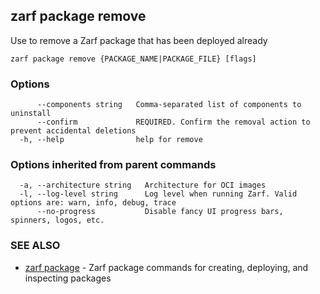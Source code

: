 ## zarf package remove

Use to remove a Zarf package that has been deployed already

```
zarf package remove {PACKAGE_NAME|PACKAGE_FILE} [flags]
```

### Options

```
      --components string   Comma-separated list of components to uninstall
      --confirm             REQUIRED. Confirm the removal action to prevent accidental deletions
  -h, --help                help for remove
```

### Options inherited from parent commands

```
  -a, --architecture string   Architecture for OCI images
  -l, --log-level string      Log level when running Zarf. Valid options are: warn, info, debug, trace
      --no-progress           Disable fancy UI progress bars, spinners, logos, etc.
```

### SEE ALSO

* [zarf package](zarf_package.md)	 - Zarf package commands for creating, deploying, and inspecting packages

